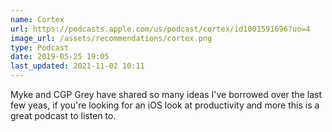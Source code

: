 ```yaml
---
name: Cortex
url: https://podcasts.apple.com/us/podcast/cortex/id1001591696?uo=4
image_url: /assets/recommendations/cortex.png
type: Podcast
date: 2019-05-25 19:05
last_updated: 2021-11-02 10:11
---
```

Myke and CGP Grey have shared so many ideas I've borrowed over the last few yeas, if you're looking for an iOS look at productivity and more this is a great podcast to listen to.